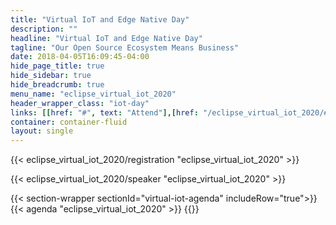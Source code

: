 ```yaml
---
title: "Virtual IoT and Edge Native Day"
description: ""
headline: "Virtual IoT and Edge Native Day"
tagline: "Our Open Source Ecosystem Means Business"
date: 2018-04-05T16:09:45-04:00
hide_page_title: true
hide_sidebar: true
hide_breadcrumb: true
menu_name: "eclipse_virtual_iot_2020"
header_wrapper_class: "iot-day"
links: [[href: "#", text: "Attend"],[href: "/eclipse_virtual_iot_2020/#speakers", text: "Speakers"],[href: "/eclipse_virtual_iot_2020/#virtual-iot-agenda", text: "Schedule"]]
container: container-fluid
layout: single
---
```

{{< eclipse_virtual_iot_2020/registration "eclipse_virtual_iot_2020" >}}

{{< eclipse_virtual_iot_2020/speaker "eclipse_virtual_iot_2020" >}}

{{< section-wrapper sectionId="virtual-iot-agenda" includeRow="true">}}
  {{< agenda "eclipse_virtual_iot_2020" >}}
{{</section-wrapper>}}
